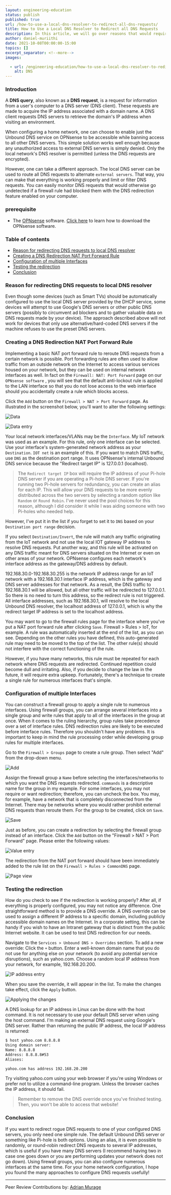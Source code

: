 ```yaml
---
layout: engineering-education
status: publish
published: true
url: /how-to-use-a-local-dns-resolver-to-redirect-all-dns-requests/
title: How to Use a Local DNS Resolver to Redirect all DNS Requests
description: In this article, we will go over reasons that would require you to redirect DNS requests and how to redirect DNS requests.
author: daniel-muriithi
date: 2021-10-08T00:00:00-15:00
topics: []
excerpt_separator: <!--more-->
images:

  - url: /engineering-education/how-to-use-a-local-dns-resolver-to-redirect-all-dns-requests/hero.jpg
    alt: DNS
---
```

### Introduction
A **DNS query**, also known as a **DNS request**, is a request for information from a user's computer to a DNS server (DNS client). These requests are made to acquire the IP address associated with a domain name. A DNS client requests DNS servers to retrieve the domain's IP address when visiting an environment.

When configuring a home network, one can choose to enable just the Unbound DNS service on OPNsense to be accessible while banning access to all other DNS servers. This simple solution works well enough because any unauthorized access to external DNS servers is simply denied. Only the local network's DNS resolver is permitted (unless the DNS requests are encrypted).

However, one can take a different approach. The local DNS server can be used to route all DNS requests to alternate `external servers`. That way, you can make that everything is working properly and limit or filter DNS requests. You can easily monitor DNS requests that would otherwise go undetected if a firewall rule had blocked them with the DNS redirection feature enabled on your computer.

### prerequisite
- The [OPNsense](https://opnsense.org/) software. [Click here](https://techexpert.tips/opnsense/opnsense-installation-step-by-step/#:~:text=Access%20the%20OPNsense%20Download%20Portal.%20On%20the%20OPNsense,our%20example%2C%20we%20downloaded%20the%20OPNsense-19.7-OpenSSL-dvd-amd64%20installation%20image.) to learn how to download the OPNsense software.


### Table of contents
- [Reason for redirecting DNS requests to local DNS resolver](#reason-for-redirecting-dns-requests-to-local-dns-resolver)
- [Creating a DNS Redirection NAT Port Forward Rule](#creating-a-dns-redirection-nat-port-forward-rule)
- [Configuration of multiple Interfaces](#configuration-of-multiple-interfaces)
- [Testing the redirection](#testing-the-redirection)
- [Conclusion](#conclusion)

###  Reason for redirecting DNS requests to local DNS resolver
Even though some devices (such as Smart TVs) should be automatically configured to use the local DNS server provided by the DHCP service, some devices will attempt to use Google's DNS servers or other public DNS servers (possibly to circumvent ad blockers and to gather valuable data on DNS requests made by your device). The approach described above will not work for devices that only use alternative/hard-coded DNS servers if the machine refuses to use the preset DNS servers.

### Creating a DNS Redirection NAT Port Forward Rule
Implementing a basic NAT port forward rule to reroute DNS requests from a certain network is possible. Port forwarding rules are often used to allow traffic from an outside network on the Internet to access various services housed on your network, but they can be used on internal network interfaces as well. In fact on the `Firewall: NAT: Port Forward` page on our `OPNsense software` , you will see that the default anti-lockout rule is applied to the LAN interface so that you do not lose access to the web interface should you accidentally create a rule which blocks access.

Click the `Add` button on the `Firewall > NAT > Port Forward` page. As illustrated in the screenshot below, you'll want to alter the following settings:

![Data](/engineering-education/how-to-use-a-local-dns-resolver-to-redirect-all-dns-requests/image-01)

![Data entry](/engineering-education/how-to-use-a-local-dns-resolver-to-redirect-all-dns-requests/image-02)

Your local network interfaces/VLANs may be the `Interface`. My IoT network was used as an example. For this rule, only one interface can be selected. Use your interface's system-generated network address as your `Destination`. `IOT net` is an example of this. If you want to match DNS traffic, use `DNS` as the destination port range. It uses OPNsense's internal Unbound DNS service because the "Redirect target IP" is 127.0.0.1 (localhost).

>The `Redirect target IP` box will require the IP address of your Pi-hole DNS server if you are operating a Pi-hole DNS server. If you're running two Pi-hole servers for redundancy, you can create an alias for each IP. This will allow your DNS requests to be more evenly distributed across the two servers by selecting a random option like `Random` or `Round Robin`. I've never used the pool choices for this reason, although I did consider it while I was aiding someone with two Pi-holes who needed help.

However, I've put it in the list if you forget to set it to `DNS` based on your `Destination port range` decision.

If you select `Destination/Invert`, the rule will match any traffic originating from the IoT network and not use the local IOT gateway IP address to resolve DNS requests. Put another way, and this rule will be activated on any DNS traffic meant for DNS servers situated on the Internet or even on other areas of your network. OPNsense configures each network's interface address as the gateway/DNS address by default.

192.168.30.0-192.168.30.255 is the network IP address range for an IoT network with a 192.168.30.1 interface IP address, which is the gateway and DNS server addresses for that network. As a result, the DNS traffic to 192.168.30.1 will be allowed, but all other traffic will be redirected to 127.0.0.1. So there is no need to turn this address, so the redirect rule is not triggered. All interface addresses, such as 192.168.30.1, will resolve to the local Unbound DNS resolver, the localhost address of 127.0.0.1, which is why the redirect target IP address is set to the localhost address.

You may want to go to the firewall rules page for the interface where you've put a NAT port forward rule after clicking `Save`. Firewall > Rules > IoT, for example. A rule was automatically inserted at the end of the list, as you can see. Depending on the other rules you have defined, this auto-generated rule may need to be moved to the top of the list. The other rule(s) should not interfere with the correct functioning of the rule.

However, if you have many networks, this rule must be repeated for each network where DNS requests are redirected. Continued repetition could become dull and irritating. Also, if you decide to change the law in the future, it will require extra upkeep. Fortunately, there's a technique to create a single rule for numerous interfaces that's simple.

### Configuration of multiple Interfaces
You can construct a firewall group to apply a single rule to numerous interfaces. Using firewall groups, you can arrange several interfaces into a single group and write rules that apply to all of the interfaces in the group at once. When it comes to the ruling hierarchy, group rules take precedence over a set of interface rules. DNS redirection rules are likely to be executed before interface rules. Therefore you shouldn't have any problems. It is important to keep in mind the rule processing order while developing group rules for multiple interfaces.

Go to the `Firewall > Groups` page to create a rule group. Then select "Add" from the drop-down menu.

![Add](/engineering-education/how-to-use-a-local-dns-resolver-to-redirect-all-dns-requests/image-03)

Assign the firewall group a `Name` before selecting the interfaces/networks to which you want the DNS requests redirected. `commands` is a descriptive name for the group in my example. For some interfaces, you may not require or want redirection; therefore, you can uncheck the box. You may, for example, have a network that is completely disconnected from the Internet. There may be networks where you would rather prohibit external DNS requests than reroute them. For the group to be created, click on `Save`.

![Save](/engineering-education/how-to-use-a-local-dns-resolver-to-redirect-all-dns-requests/image-04)

Just as before, you can create a redirection by selecting the firewall group instead of an interface. Click the `Add` button on the "Firewall > NAT > Port Forward" page. Please enter the following values:

![Value entry](/engineering-education/how-to-use-a-local-dns-resolver-to-redirect-all-dns-requests/image-05)

The redirection from the NAT port forward should have been immediately added to the rule list on the `Firewall > Rules > CommonDNS` page.

![Page view](/engineering-education/how-to-use-a-local-dns-resolver-to-redirect-all-dns-requests/image-06)

### Testing the redirection
How do you check to see if the redirection is working properly? After all, if everything is properly configured, you may not notice any difference. One straightforward method is to provide a DNS override. A DNS override can be used to assign a different IP address to a specific domain, including publicly accessible domain names on the Internet. In a corporate setting, this can be handy if you wish to have an Intranet gateway that is distinct from the public Internet website. It can be used to test DNS redirection for our needs.

Navigate to the `Services > Unbound DNS > Overrides` section. To add a new override:
Click the `+` button.
Enter a well-known domain name that you do not use for anything else on your network (to avoid any potential service disruptions), such as yahoo.com.
Choose a random local IP address from your network, for example, 192.168.20.200.

![IP address entry](/engineering-education/how-to-use-a-local-dns-resolver-to-redirect-all-dns-requests/image-07)

When you save the override, it will appear in the list. To make the changes take effect, click the `Apply` button.

![Applying the changes](/engineering-education/how-to-use-a-local-dns-resolver-to-redirect-all-dns-requests/image-08)

A DNS lookup for an IP address in Linux can be done with the host command. It is not necessary to use your default DNS server when using the host command. I'm making an external DNS request using Google's DNS server. Rather than returning the public IP address, the local IP address is returned:

```bash
$ host yahoo.com 8.8.8.8
Using domain server:
Name: 8.8.8.8
Address: 8.8.8.8#53
Aliases: 

yahoo.com has address 192.168.20.200
```

Try visiting yahoo.com using your web browser if you're using Windows or prefer not to utilize a command-line program. Unless the browser caches the IP address, it should fail.

>Remember to remove the DNS override once you've finished testing. Then, you won't be able to access that website!


### Conclusion
If you want to redirect rogue DNS requests to one of your configured DNS servers, you only need one simple rule. The default Unbound DNS server or something like Pi-hole is both options. Using an alias, it is even possible to randomly, or round-robin redirect DNS requests to several IP addresses, which is useful if you have many DNS servers (I recommend having two in case one goes down or you are performing updates your network does not go down). Using firewall groups, you can also configure numerous interfaces at the same time. For your home network configuration, I hope you found the many approaches to configure DNS requests usefully!

---
Peer Review Contributions by: [Adrian Murage](/engineering-education/authors/adrian-murage/)
